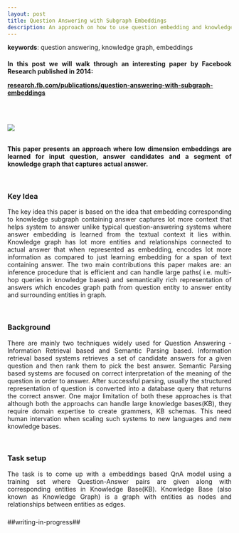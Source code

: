 ```yaml
---
layout: post
title: Question Answering with Subgraph Embeddings
description: An approach on how to use question embedding and knowledge subgraph embedding for Question Answering
---
```

<b>keywords</b>: question answering, knowledge graph, embeddings<br/>
<h4 class="year"/>

<p align="justify">
In this post we will walk through an interesting paper by Facebook Research published in 2014:
</p>
<a href="https://research.fb.com/publications/question-answering-with-subgraph-embeddings/">research.fb.com/publications/question-answering-with-subgraph-embeddings</a>

<br/><br/>
<div class="img_row">
    <img class="col three" src="{{ site.baseurl }}/assets/img/subgraph_embedding.png">
</div>

<br/>
<p align="justify">
This paper presents an approach where low dimension embeddings are learned for input question, answer candidates and a segment of knowledge graph that captures actual answer. 
</p><br/>
<h3>
Key Idea
</h3>
<p align="justify">
The key idea this paper is based on the idea that embedding corresponding to knowledge subgraph containing answer captures lot more context that helps system to answer unlike typical question-answering systems where answer embedding is learned from the textual context it lies within. Knowledge graph has lot more entities and relationships connected to actual answer that when represented as embedding, encodes lot more information as compared to just learning embedding for a span of text containing answer. The two main contributions this paper makes are: an inference procedure that is efficient and can handle large paths( i.e. multi-hop queries in knowledge bases) and semantically rich representation of answers which encodes graph path from question entity to answer entity and surrounding entities in graph.
</p>
<br/>
<h3>Background</h3>
<p align="justify">
There are mainly two techniques widely used for Question Answering - Information Retrieval based and Semantic Parsing based. Information retrieval based systems retrieves a set of candidate answers for a given question and then rank them to pick the best answer. Semantic Parsing based systems are focused on correct interpretation of the meaning of the question in order to answer. After successful parsing, usually the structured representation of question is converted into a database query that returns the correct answer. One major limitation of both these approaches is that although both the approachs can handle large knowledge bases(KB), they require domain expertise to create grammers, KB schemas. This need human intervation when scaling such systems to new languages and new knowledge bases.
</p><br/>

<h3>Task setup</h3>
<p align="justify">
The task is to come up with a embeddings based QnA model using a training set where Question-Answer pairs are given along with corresponding entities in Knowledge Base(KB). Knowledge Base (also known as Knowledge Graph) is a graph with entities as nodes and relationships between entities as edges.
</p>

<h3></h3>
<p align="justify">

</p>
<p align="justify">
##writing-in-progress##
</p>